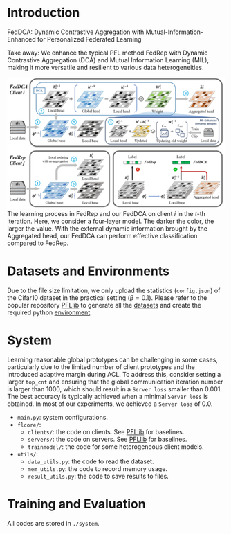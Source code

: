 # Introduction

FedDCA: Dynamic Contrastive Aggregation with Mutual-Information-Enhanced for Personalized Federated Learning

Take away: We enhance the typical PFL method FedRep with Dynamic Contrastive Aggregation (DCA) and Mutual Information Learning (MIL), making it more versatile and resilient to various data heterogeneities.

![](./FedDCAFedRep.png)
The learning process in FedRep and our FedDCA on client $i$ in the $t$-th iteration. Here, we consider a four-layer model. The darker the color, the larger the value. With the external dynamic information brought by the Aggregated head, our FedDCA can perform effective classification compared to FedRep.

# Datasets and Environments

Due to the file size limitation, we only upload the statistics (`config.json`) of the Cifar10 dataset in the practical setting ($\beta=0.1$). Please refer to the popular repository [PFLlib](https://github.com/TsingZ0/PFLlib) to generate all the [datasets](https://github.com/TsingZ0/PFLlib?tab=readme-ov-file#datasets-and-scenarios-updating) and create the required python [environment](https://github.com/TsingZ0/HtFLlib?tab=readme-ov-file#environments).

# System

Learning reasonable global prototypes can be challenging in some cases, particularly due to the limited number of client prototypes and the introduced adaptive margin during ACL. To address this, consider setting a larger `top_cnt` and ensuring that the global communication iteration number is larger than 1000, which should result in a `Server loss` smaller than 0.001. The best accuracy is typically achieved when a minimal `Server loss` is obtained. In most of our experiments, we achieved a `Server loss` of 0.0. 

- `main.py`: system configurations. 
- `flcore/`: 
    - `clients/`: the code on clients. See [PFLlib](https://github.com/TsingZ0/PFLlib) for baselines.
    - `servers/`: the code on servers. See [PFLlib](https://github.com/TsingZ0/PFLlib) for baselines.
    - `trainmodel/`: the code for some heterogeneous client models. 
- `utils/`:
    - `data_utils.py`: the code to read the dataset. 
    - `mem_utils.py`: the code to record memory usage. 
    - `result_utils.py`: the code to save results to files.

# Training and Evaluation

All codes are stored in `./system`.
